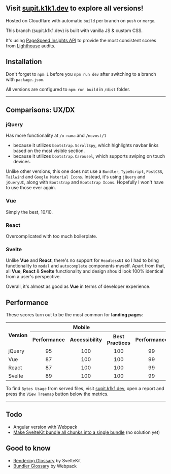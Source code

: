 ## Visit [supit.k1k1.dev](https://supit.k1k1.dev/) to explore all versions!

Hosted on Cloudflare with automatic `build` per branch on `push` or `merge`.

This branch (supit.k1k1.dev) is built with vanilla JS & custom CSS.

It's using [PageSpeed Insights API](https://developers.google.com/speed/docs/insights/v5/about) to provide the most consistent scores from [Lighthouse](https://developer.chrome.com/docs/lighthouse/) audits.

## Installation

Don't forget to `npm i` before you `npm run dev` after switching to a branch with `package.json`.

All versions are configured to `npm run build` in `/dist` folder.

---

## Comparisons: UX/DX

### jQuery

Has more functionality at `/o-nama` and `/novost/1`

- because it utilizes `bootstrap.ScrollSpy`, which highlights navbar links based on the most visible section.
- because it utilizes `bootstrap.Carousel`, which supports swiping on touch devices.

Unlike other versions, this one does not use a `Bundler`, `TypeScript`, `PostCSS`, `Tailwind` and `Google Material Icons`.
Instead, it's using `jQuery` and `jQueryUI`, along with `Bootstrap` and `Bootstrap Icons`. 
Hopefully I won't have to use those ever again.

### Vue

Simply the best, 10/10.

### React

Overcomplicated with too much boilerplate.

### Svelte

Unlike **Vue** and **React**, there's no support for `HeadlessUI`
so I had to bring functionality to `modal` and `autocomplete` components myself.
Apart from that, all **Vue**, **React** & **Svelte** functionality and design should look 100% identical from a user's perspective.

Overall, it's almost as good as **Vue** in terms of developer experience.

## Performance

These scores turn out to be the most common for **landing pages**:

<table>
  <tr>
    <th rowspan=2>Version</th>
    <th colspan=3>Mobile</th>
    <th colspan=3>Desktop</th>
    <th rowspan=2>Resource Bytes</th>
    <th rowspan=2>Files/Chunks</th>
  </tr>
  <tr>
    <th>Performance</th>
    <th>Accessibility</th>
    <th>Best Practices</th>
    <th>Performance</th>
    <th>Accessibility</th>
    <th>Best Practices</th>
  </tr>
  <tr>
    <td>jQuery</td>
    <td style="text-align: center">95</td>
    <td style="text-align: center">100</td>
    <td style="text-align: center">100</td>
    <td style="text-align: center">99</td>
    <td style="text-align: center">100</td>
    <td style="text-align: center">100</td>
    <td style="text-align: center">169 KiB</td>
    <td style="text-align: center">5 files</td>
  </tr>
  <tr>
    <td>Vue</td>
    <td style="text-align: center">87</td>
    <td style="text-align: center">100</td>
    <td style="text-align: center">100</td>
    <td style="text-align: center">99</td>
    <td style="text-align: center">100</td>
    <td style="text-align: center">100</td>
    <td style="text-align: center">243 KiB</td>
    <td style="text-align: center">1 chunk</td>
  </tr>
  <tr>
    <td>React</td>
    <td style="text-align: center">87</td>
    <td style="text-align: center">100</td>
    <td style="text-align: center">100</td>
    <td style="text-align: center">99</td>
    <td style="text-align: center">100</td>
    <td style="text-align: center">100</td>
    <td style="text-align: center">310 KiB</td>
    <td style="text-align: center">1 chunk</td>
  </tr>
  <tr>
    <td>Svelte</td>
    <td style="text-align: center">89</td>
    <td style="text-align: center">100</td>
    <td style="text-align: center">100</td>
    <td style="text-align: center">99</td>
    <td style="text-align: center">100</td>
    <td style="text-align: center">100</td>
    <td style="text-align: center">72 KiB</td>
    <td style="text-align: center">15 chunks</td>
  </tr>
</table>

To find `Bytes Usage` from served files, visit [supit.k1k1.dev](https://supit.k1k1.dev), open a report and press the `View Treemap` button below the metrics.

---

## Todo

- Angular version with Webpack
- [Make SvelteKit bundle all chunks into a single bundle](https://www.reddit.com/r/sveltejs/comments/rqo5o2/make_sveltekit_bundle_all_ts_files_into_a_single/) (no solution yet)

## Good to know

- [Rendering Glossary](https://kit.svelte.dev/docs/glossary) by SvelteKit
- [Bundler Glossary](https://webpack.js.org/glossary/) by Webpack
